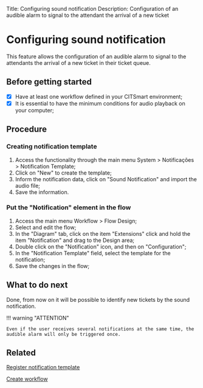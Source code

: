 Title: Configuring sound notification
Description: Configuration of an audible alarm to signal to the attendant the arrival of a new ticket

# Configuring sound notification

This feature allows the configuration of an audible alarm to signal to the attendants the arrival of a new ticket in their ticket queue.

## Before getting started

* [x] Have at least one workflow defined in your CITSmart environment;
* [x] It is essential to have the minimum conditions for audio playback on your computer;

## Procedure

### Creating notification template

1. Access the functionality through the main menu System > Notificações > Notification Template;
2. Click on "New" to create the template;
3. Inform the notification data, click on "Sound Notification" and import the audio file;
4. Save the information.

### Put the "Notification" element in the flow

1. Access the main menu Workflow > Flow Design;
2. Select and edit the flow;
3. In the "Diagram" tab, click on the item "Extensions" click and hold the item "Notification" and drag to the Design area;
4. Double click on the "Notification" icon, and then on "Configuration";
5. In the "Notification Template" field, select the template for the notification;
6. Save the changes in the flow;

## What to do next

Done, from now on it will be possible to identify new tickets by the sound notification.

!!! warning "ATTENTION"

    Even if the user receives several notifications at the same time, the audible alarm will only be triggered once.

## Related

[Register notification template][1]

[Create workflow][2]


[1]:/en-us/citsmart-platform-9/additional-features/communication-and-notification/notification/configuration/template-create.html

[2]:/en-us/citsmart-platform-9/workflow/use/create-flow.html
